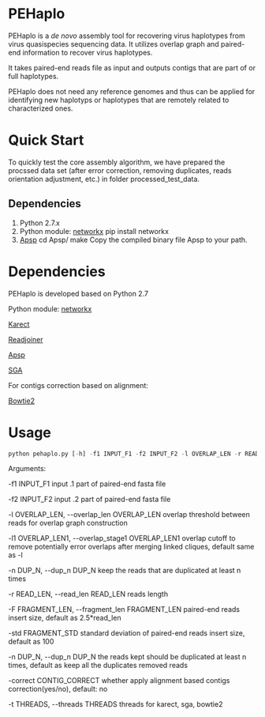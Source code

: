# PEHaplo

PEHaplo is a *de novo* assembly tool for recovering virus haplotypes from virus quasispecies sequencing data. It utilizes overlap graph and paired-end information to recover virus haplotypes. 

It takes paired-end reads file as input and outputs contigs that are part of or full haplotypes.

PEHaplo does not need any reference genomes and thus can be applied for identifying new haplotyps or haplotypes that are remotely related to characterized ones. 

# Quick Start
To quickly test the core assembly algorithm, we have prepared the procssed data set (after error correction, removing duplicates, reads orientation adjustment, etc.) in folder processed_test_data. 

## Dependencies
1. Python 2.7.x
2. Python module: [networkx](https://networkx.github.io)
pip install networkx
3. [Apsp](https://github.com/chjiao/Apsp)
cd Apsp/
make
Copy the compiled binary file Apsp to your path.


# Dependencies
PEHaplo is developed based on Python 2.7

Python module: [networkx](https://networkx.github.io)

[Karect](https://github.com/aminallam/karect)

[Readjoiner](http://www.zbh.uni-hamburg.de/forschung/gi/software/readjoiner.html)

[Apsp](https://github.com/chjiao/Apsp)

[SGA](https://github.com/jts/sga)

For contigs correction based on alignment:

[Bowtie2](http://bowtie-bio.sourceforge.net/bowtie2/index.shtml)

# Usage
```python 
python pehaplo.py [-h] -f1 INPUT_F1 -f2 INPUT_F2 -l OVERLAP_LEN -r READ_LEN [-l1 OVERLAP_LEN1] [-F FRAGMENT_LEN] [-std FRAGMENT_STD] [-n DUP_N] [-correct CONTIG_CORRECT] [-t THREADS]
```

Arguments:

  -f1 INPUT_F1          input .1 part of paired-end fasta file
  
  -f2 INPUT_F2          input .2 part of paired-end fasta file
  
  -l OVERLAP_LEN, --overlap_len OVERLAP_LEN
                        overlap threshold between reads for overlap graph construction
                        
  -l1 OVERLAP_LEN1, --overlap_stage1 OVERLAP_LEN1
                        overlap cutoff to remove potentially error overlaps after merging linked cliques, default same as -l
                        
  -n DUP_N, --dup_n DUP_N
                        keep the reads that are duplicated at least n times
                        
  -r READ_LEN, --read_len READ_LEN
                        reads length
                        
  -F FRAGMENT_LEN, --fragment_len FRAGMENT_LEN
                        paired-end reads insert size, default as 2.5*read_len
                        
  -std FRAGMENT_STD     standard deviation of paired-end reads insert size,
                        default as 100
                        
  -n DUP_N, --dup_n DUP_N
                        the reads kept should be duplicated at least n times,
                        default as keep all the duplicates removed reads
                        
  -correct CONTIG_CORRECT
                        whether apply alignment based contigs
                        correction(yes/no), default: no
                        
  -t THREADS, --threads THREADS
                        threads for karect, sga, bowtie2
